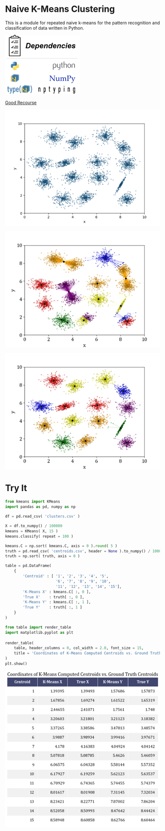 # Naive K-Means Clustering

<p align="justify">
    This is a module for repeated naive k-means for the pattern recognition and classification of data written in Python.
</p>
<p align="left">
    <img src="photos/dependencies.png" width="244px">
</p>

<a href="https://www.sciencedirect.com/science/article/pii/S0031320319301608">Good Recourse</a>

<p align="center">
    <img src="photos/clusters.png">
</p>

<p align="center">
    <img src="photos/clusters1.png">
</p>

<p align="center">
    <img src="photos/clusters100.png">
</p>

<h1>Try It</h1>

```python
from kmeans import KMeans
import pandas as pd, numpy as np
```


```python
df = pd.read_csv( 'clusters.csv' )
```


```python
X = df.to_numpy() / 100000
kmeans = KMeans( X, 15 )
kmeans.classify( repeat = 100 )
```


```python
kmeans.C = np.sort( kmeans.C, axis = 0 ).round( 5 )
truth = pd.read_csv( 'centroids.csv', header = None ).to_numpy() / 100000
truth = np.sort( truth, axis = 0 )
```


```python
table = pd.DataFrame(
    {
        'Centroid' : [ '1', '2', '3', '4', '5', 
                       '6', '7', '8', '9', '10', 
                       '11', '12', '13', '14', '15'],
        'K-Means X' : kmeans.C[ :, 0 ],
        'True X'    : truth[ :, 0 ],
        'K-Means Y' : kmeans.C[ :, 1 ],
        'True Y'    : truth[ :, 1 ]
    }
)
```


```python
from table import render_table
import matplotlib.pyplot as plt

render_table( 
    table, header_columns = 0, col_width = 2.0, font_size = 15,
    title = 'Coordinates of K-Means Computed Centroids vs. Ground Truth Centroids' 
)
plt.show()
```

<p align="center">
    <img src="photos/table.png">
</p>
